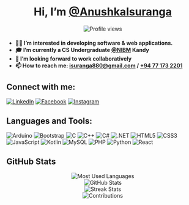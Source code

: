 <h1 align="center">Hi, I’m <a href="https://anushkaisuranga.github.io/">@AnushkaIsuranga</a></h1>
<p align="center">
  <img src="https://komarev.com/ghpvc/?username=AnushkaIsuranga&color=brightgreen" alt="Profile views">
</p>

<h4>
  <ul>
    <li>👨‍💻 I’m interested in developing software & web applications.</li>
    <li>🎓 I’m currently a CS Undergraduate <a href="https://www.nibm.lk/">@NIBM</a> Kandy</li>
    <li>🤝 I’m looking forward to work collaboratively</li>
    <li>📫 How to reach me: <a href="mailto:isuranga880@gmail.com" target="_blank">isuranga880@gmail.com</a> / <a href="https://wa.me/+94771732201" target="_blank">+94 77 173 2201</a></li>
  </ul>
</h2>

## Connect with me:

[![LinkedIn](https://img.shields.io/badge/-LinkedIn-blue?style=flat&logo=linkedin&logoColor=white&link=https://www.linkedin.com/in/anushka-isuranga/)](https://www.linkedin.com/in/anushka-isuranga/)
[![Facebook](https://img.shields.io/badge/-Facebook-blue?style=flat&logo=facebook&logoColor=white&link=https://www.facebook.com/anush.780/)](https://www.facebook.com/anush.780/)
[![Instagram](https://img.shields.io/badge/-Instagram-purple?style=flat&logo=instagram&logoColor=white&link=https://www.instagram.com/aka_andy_780/)](https://www.instagram.com/aka_andy_780/)

## Languages and Tools:

![Arduino](https://img.shields.io/badge/-Arduino-00979D?style=flat&logo=arduino&logoColor=white)
![Bootstrap](https://img.shields.io/badge/-Bootstrap-563D7C?style=flat&logo=bootstrap&logoColor=white)
![C](https://img.shields.io/badge/-C-A8B9CC?style=flat&logo=c&logoColor=black)
![C++](https://img.shields.io/badge/-C++-00599C?style=flat&logo=c%2B%2B&logoColor=white)
![C#](https://img.shields.io/badge/-C%23-239120?style=flat&logo=c-sharp&logoColor=white)
![.NET](https://img.shields.io/badge/-.NET-512BD4?style=flat&logo=.net&logoColor=white)
![HTML5](https://img.shields.io/badge/-HTML5-E34F26?style=flat&logo=html5&logoColor=white)
![CSS3](https://img.shields.io/badge/-CSS3-1572B6?style=flat&logo=css3&logoColor=white)
![JavaScript](https://img.shields.io/badge/-JavaScript-F7DF1E?style=flat&logo=javascript&logoColor=black)
![Kotlin](https://img.shields.io/badge/-Kotlin-0095D5?style=flat&logo=kotlin&logoColor=white)
![MySQL](https://img.shields.io/badge/-MySQL-4479A1?style=flat&logo=mysql&logoColor=white)
![PHP](https://img.shields.io/badge/-PHP-777BB4?style=flat&logo=php&logoColor=white)
![Python](https://img.shields.io/badge/-Python-3776AB?style=flat&logo=python&logoColor=white)
![React](https://img.shields.io/badge/-React-61DAFB?style=flat&logo=react&logoColor=black)

## GitHub Stats

<p align="center">
  <img src="https://github-readme-stats.vercel.app/api/top-langs/?username=AnushkaIsuranga&layout=compact&hide_border=true&langs_count=10" alt="Most Used Languages"><br>
  <img src="https://github-readme-stats.vercel.app/api?username=AnushkaIsuranga&show_icons=true&hide_border=true" alt="GitHub Stats"><br>
  <img src="https://github-readme-streak-stats.herokuapp.com/?user=AnushkaIsuranga&hide_border=true" alt="Streak Stats"><br>
  <img src="https://github-contributor-stats.vercel.app/api?username=AnushkaIsuranga&hide_border=true" alt="Contributions"><br>
</p>




<!---
AnushkaIsuranga/AnushkaIsuranga is a ✨ special ✨ repository because its `README.md` (this file) appears on your GitHub profile.
You can click the Preview link to take a look at your changes.
--->
